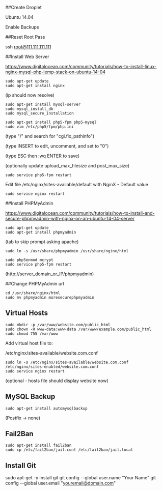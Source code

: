 ##Create Droplet

Ubuntu 14.04

Enable Backups

##Reset Root Pass

ssh root@111.111.111.111

##Install Web Server

https://www.digitalocean.com/community/tutorials/how-to-install-linux-nginx-mysql-php-lemp-stack-on-ubuntu-14-04

```
sudo apt-get update
sudo apt-get install nginx
```

(ip should now resolve)

```
sudo apt-get install mysql-server
sudo mysql_install_db
sudo mysql_secure_installation
```

```
sudo apt-get install php5-fpm php5-mysql
sudo vim /etc/php5/fpm/php.ini
```

(type "/" and search for "cgi.fix_pathinfo")

(type INSERT to edit, uncomment, and set to "0")

(type ESC then :wq ENTER to save)

(optionally update upload_max_filesize and post_max_size)

```
sudo service php5-fpm restart
```

Edit file /etc/nginx/sites-available/default with NginX - Default value

```
sudo service nginx restart
```

##Install PHPMyAdmin

https://www.digitalocean.com/community/tutorials/how-to-install-and-secure-phpmyadmin-with-nginx-on-an-ubuntu-14-04-server 

```
sudo apt-get update
sudo apt-get install phpmyadmin
```

(tab to skip prompt asking apache)

```
sudo ln -s /usr/share/phpmyadmin /usr/share/nginx/html
```

```
sudo php5enmod mcrypt
sudo service php5-fpm restart
```

(http://server_domain_or_IP/phpmyadmin)

##Change PHPMyAdmin url

```
cd /usr/share/nginx/html
sudo mv phpmyadmin moresecurephpmyadmin
```

## Virtual Hosts

```
sudo mkdir -p /var/www/website.com/public_html
sudo chown -R www-data:www-data /var/www/example.com/public_html
sudo chmod 755 /var/www
```

Add virtual host file to:

/etc/nginx/sites-available/website.com.conf

```
sudo ln -s /etc/nginx/sites-available/website.com.conf /etc/nginx/sites-enabled/website.com.conf
sudo service nginx restart
```

(optional - hosts file should display website now)

## MySQL Backup

```
sudo apt-get install automysqlbackup
```
(Postfix -> none)

## Fail2Ban

```
sudo apt-get install fail2ban
sudo cp /etc/fail2ban/jail.conf /etc/fail2ban/jail.local
```

## Install Git
sudo apt-get -y install git
git config --global user.name "Your Name"
git config --global user.email "youremail@domain.com"


